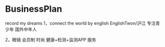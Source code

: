 # BusinessPlan
record my dreams
1，connect the world by english
EnglishTwon/沪江
专注青少年
国外中年人

2，眼镜
会员制
时尚
健康+检测+监测APP
服务
